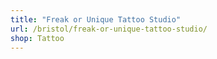 ```yaml
---
title: "Freak or Unique Tattoo Studio"
url: /bristol/freak-or-unique-tattoo-studio/
shop: Tattoo
---
```

